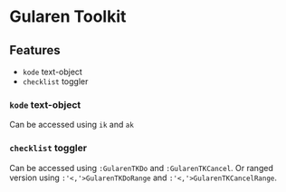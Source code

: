 # Gularen Toolkit

## Features
- `kode` text-object
- `checklist` toggler

### `kode` text-object
Can be accessed using `ik` and `ak`

### `checklist` toggler
Can be accessed using `:GularenTKDo` and `:GularenTKCancel`.
Or ranged version using `:'<,'>GularenTKDoRange` and `:'<,'>GularenTKCancelRange`.
